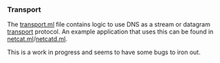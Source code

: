 ### Transport

The [transport.ml](src/transport.ml) file contains logic to use DNS as a stream or datagram [transport](https://en.wikipedia.org/wiki/Transport_layer) protocol.
An example application that uses this can be found in [netcat.ml](bin/transport/netcat.ml)/[netcatd.ml](bin/transport/netcatd.ml).

This is a work in progress and seems to have some bugs to iron out.

